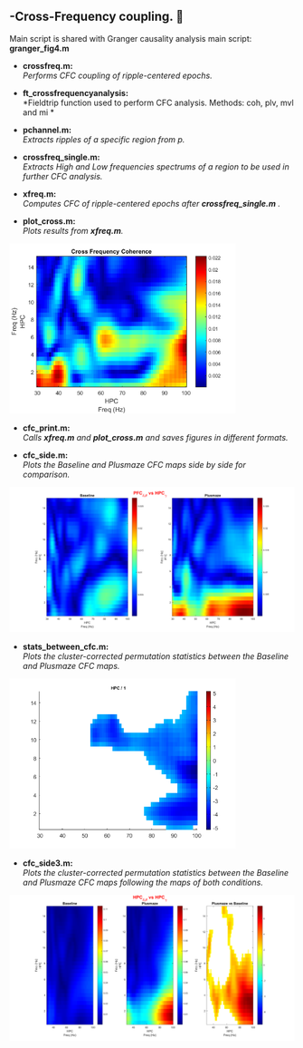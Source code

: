-Cross-Frequency coupling. :dizzy:
------------------
Main script is shared with Granger causality analysis main script: **granger_fig4.m**

* **crossfreq.m:**  
*Performs CFC coupling of ripple-centered epochs.* 

* **ft_crossfrequencyanalysis:**  
*Fieldtrip function used to perform CFC analysis. Methods: coh, plv, mvl and mi * 

* **pchannel.m:**  
*Extracts ripples of a specific region from p.* 

* **crossfreq_single.m:**  
*Extracts High and Low frequencies spectrums of a region to be used in further CFC analysis.* 

* **xfreq.m:**  
*Computes CFC of ripple-centered epochs after **crossfreq_single.m** .*

* **plot_cross.m:**  
*Plots results from **xfreq.m**.* 
<img src="cfc_sample_im.png" width="400">

* **cfc_print.m:**  
*Calls **xfreq.m** and **plot_cross.m** and saves figures in different formats.*

* **cfc_side.m:**  
*Plots the Baseline and Plusmaze CFC maps side by side for comparison.*
<img src="cfc_comparison.png" width="600">

* **stats_between_cfc.m:**  
*Plots the cluster-corrected permutation statistics between the Baseline and Plusmaze CFC maps.*
<img src="stats_cluster.png" width="400">

* **cfc_side3.m:**  
*Plots the cluster-corrected permutation statistics between the Baseline and Plusmaze CFC maps following the maps of both conditions.*
<img src="stats_cluster3.png" width="600">

